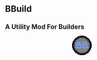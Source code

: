# BBuild #
## A Utility Mod For Builders ##

<center><img src="icon.png" align="center" ><center></center>

